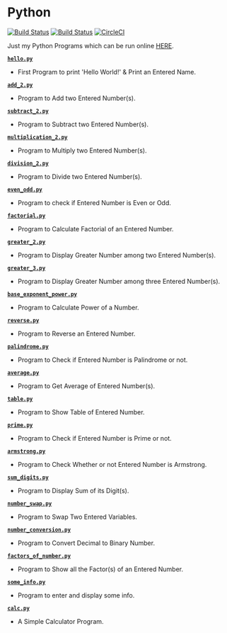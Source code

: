 # Python

[![Build Status](https://github.com/crazyuploader/Python/workflows/Python/badge.svg?branch=master)](https://github.com/crazyuploader/Python/actions)
[![Build Status](https://travis-ci.com/crazyuploader/Python.svg?branch=master)](https://travis-ci.com/crazyuploader/Python)
[![CircleCI](https://circleci.com/gh/crazyuploader/Python/tree/master.svg?style=svg)](https://circleci.com/gh/crazyuploader/Python/tree/master)

Just my Python Programs which can be run online [HERE](https://python.jugalkishore.repl.run).

<b>[`hello.py`](hello.py)</b>
* First Program to print 'Hello World!' & Print an Entered Name.

<b>[`add_2.py`](add_2.py)</b>
* Program to Add two Entered Number(s).

<b>[`subtract_2.py`](subtract_2.py)</b>
* Program to Subtract two Entered Number(s).

<b>[`multiplication_2.py`](multiplication_2.py)</b>
* Program to Multiply two Entered Number(s).

<b>[`division_2.py`](division_2.py)</b>
* Program to Divide two Entered Number(s).

<b>[`even_odd.py`](even_odd.py)</b>
* Program to check if Entered Number is Even or Odd.

<b>[`factorial.py`](factorial.py)</b>
* Program to Calculate Factorial of an Entered Number.

<b>[`greater_2.py`](greater_2.py)</b>
* Program to Display Greater Number among two Entered Number(s).

<b>[`greater_3.py`](greater_3.py)</b>
* Program to Display Greater Number among three Entered Number(s).

<b>[`base_exponent_power.py`](base_exponent_power.py)</b>
* Program to Calculate Power of a Number.

<b>[`reverse.py`](reverse.py)</b>
* Program to Reverse an Entered Number.

<b>[`palindrome.py`](palindrome.py)</b>
* Program to Check if Entered Number is Palindrome or not.

<b>[`average.py`](average.py)</b>
* Program to Get Average of Entered Number(s).

<b>[`table.py`](average.py)</b>
* Program to Show Table of Entered Number.

<b>[`prime.py`](prime.py)</b>
* Program to Check if Entered Number is Prime or not.

<b>[`armstrong.py`](armstrong.py)</b>
* Program to Check Whether or not Entered Number is Armstrong.

<b>[`sum_digits.py`](sum_digits.py)</b>
* Program to Display Sum of its Digit(s).

<b>[`number_swap.py`](number_swap.py)</b>
* Program to Swap Two Entered Variables.

<b>[`number_conversion.py`](number_conversion.py)</b>
* Program to Convert Decimal to Binary Number.

<b>[`factors_of_number.py`](factors_of_number.py)</b>
* Program to Show all the Factor(s) of an Entered Number.

<b>[`some_info.py`](some_info.py)</b>
* Program to enter and display some info.

<b>[`calc.py`](calc.py)</b>
* A Simple Calculator Program.